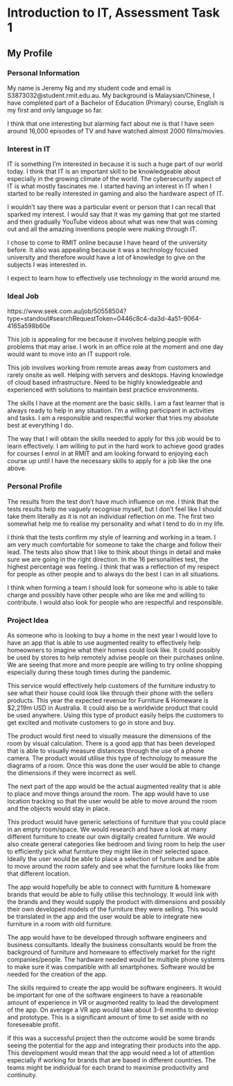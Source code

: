 # Introduction to IT, Assessment Task 1

<h2>My Profile</h2>
<h3>Personal Information</h3>

<p>My name is Jeremy Ng and my student code and email is S3873032@student.rmit.edu.au. My background is Malaysian/Chinese, I have completed part of a Bachelor of Education (Primary) course, English is my first and only language so far. <p>

<p>I think that one interesting but alarming fact about me is that I have seen around 16,000 episodes of TV and have watched almost 2000 films/movies.<p>

<h3>Interest in IT</h3>
<p>IT is something I’m interested in because it is such a huge part of our world today. I think that IT is an important skill to be knowledgeable about especially in the growing climate of the world. The cybersecurity aspect of IT is what mostly fascinates me. I started having an interest in IT when I started to be really interested in gaming and also the hardware aspect of IT.<p>

<p>I wouldn’t say there was a particular event or person that I can recall that sparked my interest. I would say that it was my gaming that got me started and then gradually YouTube videos about what was new that was coming out and all the amazing inventions people were making through IT.<p>

<p>I chose to come to RMIT online because I have heard of the university before. It also was appealing because it was a technology focused university and therefore would have a lot of knowledge to give on the subjects I was interested in.<p>

<p>I expect to learn how to effectively use technology in the world around me.<p>

<h3>Ideal Job</h3>
https://www.seek.com.au/job/50558504?type=standout#searchRequestToken=0446c8c4-da3d-4a51-9064-4165a598b60e
<p>This job is appealing for me because it involves helping people with problems that may arise. I work in an office role at the moment and one day would want to move into an IT support role.<p>

<p>This job involves working from remote areas away from customers and rarely onsite as well. Helping with servers and desktops. Having knowledge of cloud based infrastructure. Need to be highly knowledgeable and experienced with solutions to maintain best practice environments. <p>

<p>The skills I have at the moment are the basic skills. I am a fast learner that is always ready to help in any situation. I’m a willing participant in activities and tasks. I am a responsible and respectful worker that tries my absolute best at everything I do. <p>

<p>The way that I will obtain the skills needed to apply for this job would be to learn effectively. I am willing to put in the hard work to achieve good grades for courses I enrol in at RMIT and am looking forward to enjoying each course up until I have the necessary skills to apply for a job like the one above. <p>

<h3>Personal Profile</h3>

<p>The results from the test don’t have much influence on me. I think that the tests results help me vaguely recognise myself, but I don’t feel like I should take them literally as it is not an individual reflection on me. The first two somewhat help me to realise my personality and what I tend to do in my life. <p>

<p>I think that the tests confirm my style of learning and working in a team. I am very much comfortable for someone to take the charge and follow their lead. The tests also show that I like to think about things in detail and make sure we are going in the right direction. In the 16 personalities test, the highest percentage was feeling. I think that was a reflection of my respect for people as other people and to always do the best I can in all situations. <p>

<p>I think when forming a team I should look for someone who is able to take charge and possibly have other people who are like me and willing to contribute. I would also look for people who are respectful and responsible. <p>
  
<h3>Project Idea</h3>

<p>As someone who is looking to buy a home in the next year I would love to have an app that is able to use augmented reality to effectively help homeowners to imagine what their homes could look like. It could possibly be used by stores to help remotely advise people on their purchases online. We are seeing that more and more people are willing to try online shopping especially during these tough times during the pandemic. <p>

<p>This service would effectively help customers of the furniture industry to see what their house could look like through their phone with the sellers products. This year the expected revenue for Furniture & Homeware is $2,219m USD in Australia. It could also be a worldwide product that could be used anywhere. Using this type of product easily helps the customers to get excited and motivate customers to go in store and buy. <p>

<p>The product would first need to visually measure the dimensions of the room by visual calculation. There is a good app that has been developed that is able to visually measure distances through the use of a phone camera. The product would utilise this type of technology to measure the diagrams of a room. Once this was done the user would be able to change the dimensions if they were incorrect as well. <p>

<p>The next part of the app would be the actual augmented reality that is able to place and move things around the room. The app would have to use location tracking so that the user would be able to move around the room and the objects would stay in place. <p>

<p>This product would have generic selections of furniture that you could place in an empty room/space. We would research and have a look at many different furniture to create our own digitally created furniture. We would also create general categories like bedroom and living room to help the user to efficiently pick what furniture they might like in their selected space. Ideally the user would be able to place a selection of furniture and be able to move around the room safely and see what the furniture looks like from that different location. <p>

<p>The app would hopefully be able to connect with furniture & homeware brands that would be able to fully utilise this technology. It would link with the brands and they would supply the product with dimensions and possibly their own developed models of the furniture they were selling. This would be translated in the app and the user would be able to integrate new furniture in a room with old furniture. <p>

<p>The app would have to be developed through software engineers and business consultants. Ideally the business consultants would be from the background of furniture and homeware to effectively market for the right companies/people. The hardware needed would be multiple phone systems to make sure it was compatible with all smartphones. Software would be needed for the creation of the app. <p>

<p>The skills required to create the app would be software engineers. It would be important for one of the software engineers to have a reasonable amount of experience in VR or augmented reality to lead the development of the app. On average a VR app would take about 3-6 months to develop and prototype. This is a significant amount of time to set aside with no foreseeable profit. <p>

 <p>If this was a successful project then the outcome would be some brands seeing the potential for the app and integrating their products into the app. This development would mean that the app would need a lot of attention especially if working for brands that are based in different countries. The teams might be individual for each brand to maximise productivity and continuity.<p>
